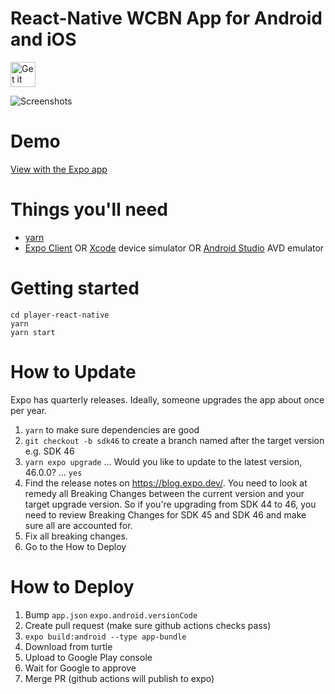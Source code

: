 # React-Native WCBN App for Android and iOS

<a href="https://play.google.com/store/apps/details?id=org.wcbn">
  <img alt="Get it on Google Play" title="Google Play" src="docs/play-store.png" height="40">
</a>

![Screenshots](docs/screenshots.jpg)

# Demo

[View with the Expo app](https://expo.io/@dctalbot/wcbn-app)

# Things you'll need

- [yarn](https://classic.yarnpkg.com/lang/en/)
- [Expo Client](https://apps.apple.com/us/app/expo-client/id982107779) OR [Xcode](https://apps.apple.com/us/app/xcode/id497799835?mt=12) device simulator OR [Android Studio](https://developer.android.com/studio) AVD emulator

# Getting started

    cd player-react-native
    yarn
    yarn start

# How to Update

Expo has quarterly releases. Ideally, someone upgrades the app about once per year.

1. `yarn` to make sure dependencies are good
1. `git checkout -b sdk46` to create a branch named after the target version e.g. SDK 46
1. `yarn expo upgrade` ... Would you like to update to the latest version, 46.0.0? … `yes`
1. Find the release notes on https://blog.expo.dev/. You need to look at remedy all Breaking Changes between the current version and your target upgrade version. So if you're upgrading from SDK 44 to 46, you need to review Breaking Changes for SDK 45 and SDK 46 and make sure all are accounted for.
1. Fix all breaking changes.
1. Go to the How to Deploy

# How to Deploy

1. Bump `app.json` `expo.android.versionCode`
2. Create pull request (make sure github actions checks pass)
3. `expo build:android --type app-bundle`
4. Download from turtle
5. Upload to Google Play console
6. Wait for Google to approve
7. Merge PR (github actions will publish to expo)

